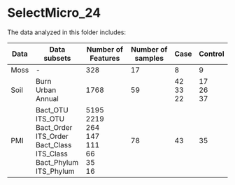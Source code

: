 # SelectMicro_24


The data analyzed in this folder includes:

| Data|Data subsets      | Number of Features     | Number of samples       |Case      | Control       |
|-----------------|----------------|----------------|----------------|----------------|----------------|
| Moss | - | 328  | 17  |8|9|
| Soil |Burn <br>Urban <br>Annual | 1768  | 59  |42<br>33<br>22|17<br>26<br>37|
| PMI |Bact_OTU <br>ITS_OTU <br> Bact_Order<br>ITS_Order <br>Bact_Class <br>ITS_Class <br>Bact_Phylum <br>ITS_Phylum| 5195 <br>2219<br>264<br>147<br>111<br>66<br>35<br>16 | 78  |43|35|
